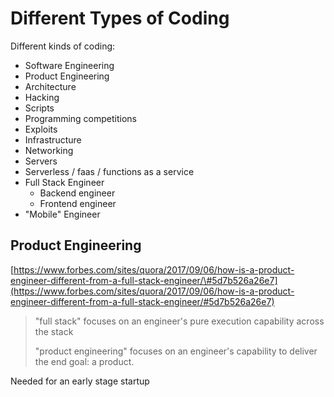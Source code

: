# Different Types of Coding

Different kinds of coding:

* Software Engineering
* Product Engineering
* Architecture
* Hacking
* Scripts
* Programming competitions
* Exploits
* Infrastructure
* Networking
* Servers
* Serverless / faas / functions as a service
* Full Stack Engineer
  * Backend engineer
  * Frontend engineer
* "Mobile" Engineer

## Product Engineering

[https://www.forbes.com/sites/quora/2017/09/06/how-is-a-product-engineer-different-from-a-full-stack-engineer/\#5d7b526a26e7](https://www.forbes.com/sites/quora/2017/09/06/how-is-a-product-engineer-different-from-a-full-stack-engineer/#5d7b526a26e7)

> "full stack" focuses on an engineer's pure execution capability across the stack
>
> "product engineering" focuses on an engineer's capability to deliver the end goal: a product.

Needed for an early stage startup

